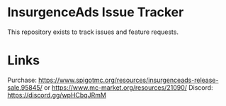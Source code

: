# InsurgenceAds Issue Tracker

This repository exists to track issues and feature requests.

# Links
Purchase: https://www.spigotmc.org/resources/insurgenceads-release-sale.95845/ or https://www.mc-market.org/resources/21090/
Discord: https://discord.gg/wpHCbqJRmM
